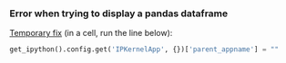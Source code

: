 ### Error when trying to display a pandas dataframe
[Temporary fix](https://github.com/jupyter/notebook/issues/4369) (in a cell, run the line below):
```python
get_ipython().config.get('IPKernelApp', {})['parent_appname'] = ""
```
